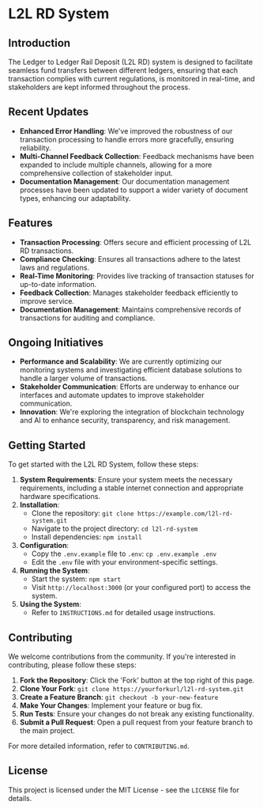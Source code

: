 # L2L RD System

## Introduction

The Ledger to Ledger Rail Deposit (L2L RD) system is designed to facilitate seamless fund transfers between different ledgers, ensuring that each transaction complies with current regulations, is monitored in real-time, and stakeholders are kept informed throughout the process.

## Recent Updates

- **Enhanced Error Handling**: We've improved the robustness of our transaction processing to handle errors more gracefully, ensuring reliability.
- **Multi-Channel Feedback Collection**: Feedback mechanisms have been expanded to include multiple channels, allowing for a more comprehensive collection of stakeholder input.
- **Documentation Management**: Our documentation management processes have been updated to support a wider variety of document types, enhancing our adaptability.

## Features

- **Transaction Processing**: Offers secure and efficient processing of L2L RD transactions.
- **Compliance Checking**: Ensures all transactions adhere to the latest laws and regulations.
- **Real-Time Monitoring**: Provides live tracking of transaction statuses for up-to-date information.
- **Feedback Collection**: Manages stakeholder feedback efficiently to improve service.
- **Documentation Management**: Maintains comprehensive records of transactions for auditing and compliance.

## Ongoing Initiatives

- **Performance and Scalability**: We are currently optimizing our monitoring systems and investigating efficient database solutions to handle a larger volume of transactions.
- **Stakeholder Communication**: Efforts are underway to enhance our interfaces and automate updates to improve stakeholder communication.
- **Innovation**: We're exploring the integration of blockchain technology and AI to enhance security, transparency, and risk management.

## Getting Started

To get started with the L2L RD System, follow these steps:

1. **System Requirements**: Ensure your system meets the necessary requirements, including a stable internet connection and appropriate hardware specifications.
2. **Installation**:
   - Clone the repository: `git clone https://example.com/l2l-rd-system.git`
   - Navigate to the project directory: `cd l2l-rd-system`
   - Install dependencies: `npm install`
3. **Configuration**:
   - Copy the `.env.example` file to `.env`: `cp .env.example .env`
   - Edit the `.env` file with your environment-specific settings.
4. **Running the System**:
   - Start the system: `npm start`
   - Visit `http://localhost:3000` (or your configured port) to access the system.
5. **Using the System**:
   - Refer to `INSTRUCTIONS.md` for detailed usage instructions.

## Contributing

We welcome contributions from the community. If you're interested in contributing, please follow these steps:

1. **Fork the Repository**: Click the 'Fork' button at the top right of this page.
2. **Clone Your Fork**: `git clone https://yourforkurl/l2l-rd-system.git`
3. **Create a Feature Branch**: `git checkout -b your-new-feature`
4. **Make Your Changes**: Implement your feature or bug fix.
5. **Run Tests**: Ensure your changes do not break any existing functionality.
6. **Submit a Pull Request**: Open a pull request from your feature branch to the main project.

For more detailed information, refer to `CONTRIBUTING.md`.

## License

This project is licensed under the MIT License - see the `LICENSE` file for details.
